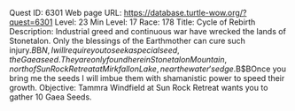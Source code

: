 Quest ID: 6301
Web page URL: https://database.turtle-wow.org/?quest=6301
Level: 23
Min Level: 17
Race: 178
Title: Cycle of Rebirth
Description: Industrial greed and continuous war have wrecked the lands of Stonetalon. Only the blessings of the Earthmother can cure such injury.$B$B$N, I will require you to seek a special seed, the Gaea seed. They are only found here in Stonetalon Mountain, north of Sun Rock Retreat at Mirkfallon Lake, near the water's edge.$B$BOnce you bring me the seeds I will imbue them with shamanistic power to speed their growth.
Objective: Tammra Windfield at Sun Rock Retreat wants you to gather 10 Gaea Seeds.
